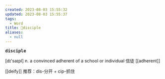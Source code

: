 ```yaml
---
created: 2023-08-03 15:55:32
updated: 2023-08-03 15:55:37
tags:
  - Word
title: 📖disciple
aliases:
  - null
---
```


<pre><strong>disciple</strong></pre>
[dɪ'saɪpl]
n. a convinced adherent of a school or individual 信徒
[[adherent]]

[[deify]]
推荐：dis-分开 + cip-抓住